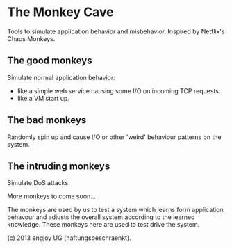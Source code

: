 # The Monkey Cave

Tools to simulate application behavior and misbehavior. Inspired by Netflix's Chaos Monkeys.

## The good monkeys

Simulate normal application behavior: 

* like a simple web service causing some I/O on incoming TCP requests.
* like a VM start up.

## The bad monkeys

Randomly spin up and cause I/O or other 'weird' behaviour patterns on the system.

## The intruding monkeys

Simulate DoS attacks.

More monkeys to come soon...

The monkeys are used by us to test a system which learns form application behavour and adjusts the overall system according to the learned knowledge. These monkeys here are used to test drive the system.

(c) 2013 engjoy UG (haftungsbeschraenkt).
